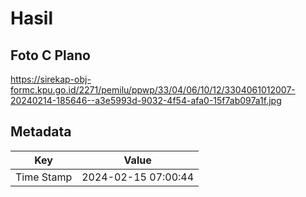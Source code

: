# Hasil

## Foto C Plano

https://sirekap-obj-formc.kpu.go.id/2271/pemilu/ppwp/33/04/06/10/12/3304061012007-20240214-185646--a3e5993d-9032-4f54-afa0-15f7ab097a1f.jpg


## Metadata

| Key        | Value               |
| ---------- | ------------------- |
| Time Stamp | 2024-02-15 07:00:44 |



